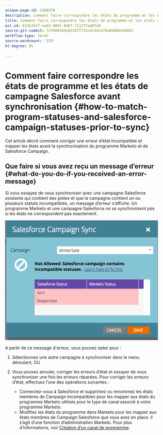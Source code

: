 ```yaml
---
unique-page-id: 2360370
description: Comment faire correspondre les états du programme et les états de Salesforce Campaign avant la synchronisation - Documents Marketo - Documentation du produit
title: Comment faire correspondre les états de programme et les états de campagne Salesforce avant synchronisation
exl-id: 623676ff-ce63-484f-8467-71127fa40fe0
source-git-commit: 7376804bda915d7ff25cdc50cb78a6686bd36882
workflow-type: tm+mt
source-wordcount: '223'
ht-degree: 0%

---
```


# Comment faire correspondre les états de programme et les états de campagne Salesforce avant synchronisation {#how-to-match-program-statuses-and-salesforce-campaign-statuses-prior-to-sync}

Cet article décrit comment corriger une erreur d’état incompatible et mapper les états avant la synchronisation du programme Marketo et de Salesforce Campaign.

## Que faire si vous avez reçu un message d’erreur {#what-do-you-do-if-you-received-an-error-message}

Si vous essayez de vous synchroniser avec une campagne Salesforce existante qui contient des pistes et que la campagne contient un ou plusieurs statuts incompatibles, un message d’erreur s’affiche. Un programme Marketo et une campagne Salesforce *ne se synchronisent pas* si les états ne correspondent pas exactement.

![](assets/image2015-7-22-9-3a23-3a29.png)

A partir de ce message d&#39;erreur, vous pouvez opter pour :

1. Sélectionnez une autre campagne à synchroniser dans le menu déroulant, OU
1. Vous pouvez annuler, corriger les erreurs d’état et essayer de vous synchroniser une fois les erreurs réparées. Pour corriger les erreurs d’état, effectuez l’une des opérations suivantes :

   * Connectez-vous à Salesforce et supprimez ou renommez les états membres de Campaign incompatibles pour les mapper aux états du programme Marketo utilisés pour le type de canal associé à votre programme Marketo.
   * Modifiez les états du programme dans Marketo pour les mapper aux états membres de Campaign Salesforce que vous avez en place. Il s’agit d’une fonction d’administration Marketo. Pour plus d’informations, voir [Création d’un canal de programme](/help/marketo/product-docs/administration/tags/create-a-program-channel.md).
